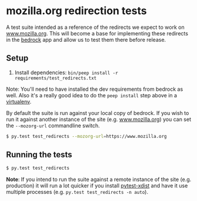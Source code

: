 # mozilla.org redirection tests

A test suite intended as a reference of the redirects we expect to work
on www.mozilla.org. This will become a base for implementing these
redirects in the [bedrock][] app and allow us to test them there before
release.

## Setup

1. Install dependencies: `bin/peep install -r requirements/test_redirects.txt`

Note: You'll need to have installed the dev requirements from bedrock as well.
Also it's a really good idea to do the `peep install` step above in a [virtualenv][].

By default the suite is run against your local copy of bedrock. If you wish to run
it against another instance of the site (e.g. www.mozilla.org) you can set the
`--mozorg-url` commandline switch.

```bash
$ py.test test_redirects --mozorg-url=https://www.mozilla.org
```

## Running the tests

```bash
$ py.test test_redirects
```

**Note**: If you intend to run the suite against a remote instance of the site (e.g. production) it will run a lot quicker if you install [pytest-xdist][] and have it use multiple processes (e.g. `py.test test_redirects -n auto`).

[bedrock]: https://github.com/mozilla/bedrock/
[virtualenv]: https://virtualenv.pypa.io/
[pytest-xdist]: http://pytest.org/latest/xdist.html
